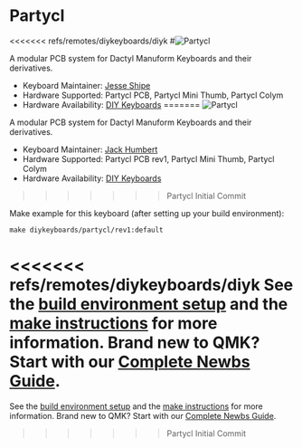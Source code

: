 # Partycl

<<<<<<< refs/remotes/diykeyboards/diyk
#![Partycl](https://i.imgur.com/q2M3uEU.jpg)

A modular PCB system for Dactyl Manuform Keyboards and their derivatives.

* Keyboard Maintainer: [Jesse Shipe](https://github.com/diykeyboards)
* Hardware Supported: Partycl PCB, Partycl Mini Thumb, Partycl Colym
* Hardware Availability: [DIY Keyboards](https://diykeyboards.com)
=======
![Partycl](https://i.imgur.com/q2M3uEU.jpg)

A modular PCB system for Dactyl Manuform Keyboards and their derivatives.

* Keyboard Maintainer: [Jack Humbert](https://github.com/jackhumbert)
* Hardware Supported: Partycl PCB rev1, Partycl Mini Thumb, Partycl Colym
* Hardware Availability: [DIY Keyboards](https://diykeyboards.com.com)
>>>>>>> Partycl Initial Commit

Make example for this keyboard (after setting up your build environment):

    make diykeyboards/partycl/rev1:default

<<<<<<< refs/remotes/diykeyboards/diyk
See the [build environment setup](https://docs.qmk.fm/#/getting_started_build_tools) and the [make instructions](https://docs.qmk.fm/#/getting_started_make_guide) for more information. Brand new to QMK? Start with our [Complete Newbs Guide](https://docs.qmk.fm/#/newbs).
=======
See the [build environment setup](https://docs.qmk.fm/#/getting_started_build_tools) and the [make instructions](https://docs.qmk.fm/#/getting_started_make_guide) for more information. Brand new to QMK? Start with our [Complete Newbs Guide](https://docs.qmk.fm/#/newbs).
>>>>>>> Partycl Initial Commit
